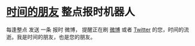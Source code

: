 [时间的朋友](http://weibo.com/timesfriend/) 整点报时机器人
==========

每逢整点 发送 一条 报时 微博， 提醒正在刷 [微博](http://weibo.com/timesfriend/) 或者 [Twitter](https://twitter.com/timefriendclock/) 的您，时间的流逝。我是时间的朋友，也是您的朋友。

